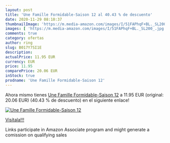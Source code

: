 ```yaml
---
layout: post
title: 'Une Famille Formidable-Saison 12 al 40.43 % de descuento'
date: 2020-11-29 08:10:37
thumbnailImage: 'https://m.media-amazon.com/images/I/51FAPhqF+BL._SL200_.jpg'
images: [ 'https://m.media-amazon.com/images/I/51FAPhqF+BL._SL200_.jpg' ]
comments: true
category: ofertas
author: ring
slug: B017Y7SI1E
description:
actualPrice: 11.95 EUR
currency: EUR
price: 11.95
comparePrice: 20.06 EUR
inStock: true
prodname: 'Une Famille Formidable-Saison 12'
---
```


Ahora mismo tienes [Une Famille Formidable-Saison 12](https://www.amazon.fr/dp/B017Y7SI1E/?tag=tolees0d-21) a 11.95 EUR (original: 20.06 EUR) (40.43 %  de descuento) en el siguiente enlace!

[![Une Famille Formidable-Saison 12](https://m.media-amazon.com/images/I/51FAPhqF+BL._SL200_.jpg)](https://www.amazon.fr/dp/B017Y7SI1E/?tag=tolees0d-21)

[Visítala!!!](https://www.amazon.fr/dp/B017Y7SI1E/?tag=tolees0d-21)

Links participate in Amazon Associate program and might generate a comission on qualifying sales
